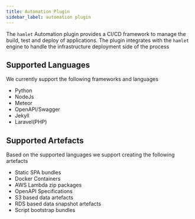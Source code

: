 ```yaml
---
title: Automation Plugin
sidebar_label: automation plugin
---
```

The `hamlet` Automation plugin provides a CI/CD framework to manage the build, test and deploy of applications.
The plugin integrates with the `hamlet` engine to handle the infrastructure deployment side of the process

## Supported Languages

We currently support the following frameworks and languages

- Python
- NodeJs
- Meteor
- OpenAPI/Swagger
- Jekyll
- Laravel(PHP)

## Supported Artefacts

Based on the supported languages we support creating the following artefacts

- Static SPA bundles
- Docker Containers
- AWS Lambda zip packages
- OpenAPI Specifications
- S3 based data artefacts
- RDS based data snapshot artefacts
- Script bootstrap bundles
